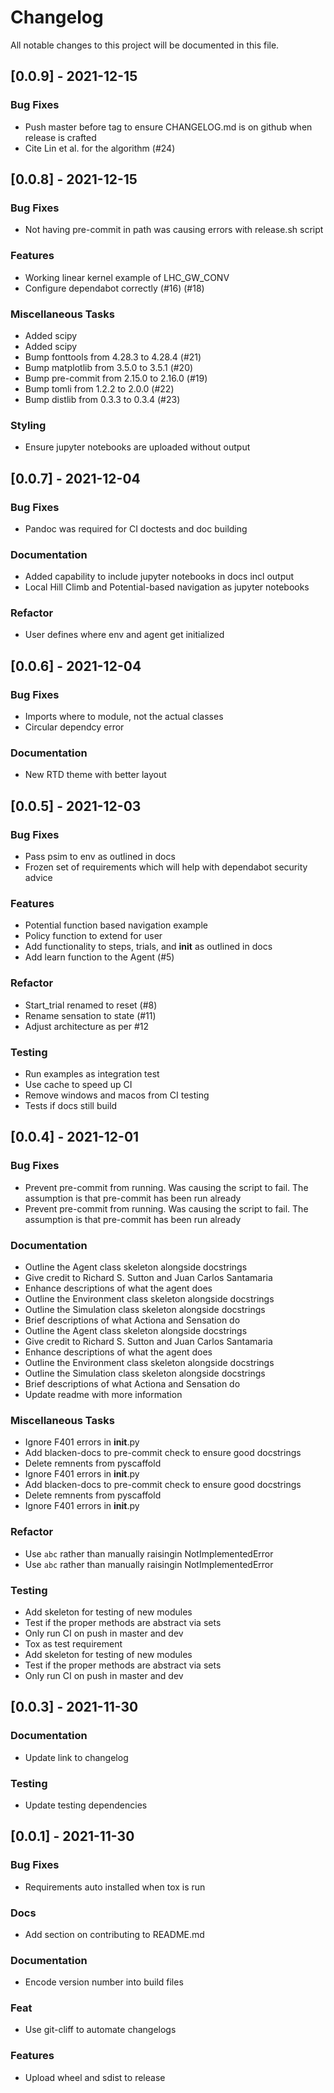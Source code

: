 # Changelog

All notable changes to this project will be documented in this file.

## [0.0.9] - 2021-12-15

### Bug Fixes

- Push master before tag to ensure CHANGELOG.md is on github when release is crafted
- Cite Lin et al. for the algorithm (#24)

## [0.0.8] - 2021-12-15

### Bug Fixes

- Not having pre-commit in path was causing errors with release.sh script

### Features

- Working linear kernel example of LHC_GW_CONV
- Configure dependabot correctly (#16) (#18)

### Miscellaneous Tasks

- Added scipy
- Added scipy
- Bump fonttools from 4.28.3 to 4.28.4 (#21)
- Bump matplotlib from 3.5.0 to 3.5.1 (#20)
- Bump pre-commit from 2.15.0 to 2.16.0 (#19)
- Bump tomli from 1.2.2 to 2.0.0 (#22)
- Bump distlib from 0.3.3 to 0.3.4 (#23)

### Styling

- Ensure jupyter notebooks are uploaded without output

## [0.0.7] - 2021-12-04

### Bug Fixes

- Pandoc was required for CI doctests and doc building

### Documentation

- Added capability to include jupyter notebooks in docs incl output
- Local Hill Climb and Potential-based navigation as jupyter notebooks

### Refactor

- User defines where env and agent get initialized

## [0.0.6] - 2021-12-04

### Bug Fixes

- Imports where to module, not the actual classes
- Circular dependcy error

### Documentation

- New RTD theme with better layout

## [0.0.5] - 2021-12-03

### Bug Fixes

- Pass psim to env as outlined in docs
- Frozen set of requirements which will help with dependabot security advice

### Features

- Potential function based navigation example
- Policy function to extend for user
- Add functionality to steps, trials, and __init__ as outlined in docs
- Add learn function to the Agent (#5)

### Refactor

- Start_trial renamed to reset (#8)
- Rename sensation to state (#11)
- Adjust architecture as per #12

### Testing

- Run examples as integration test
- Use cache to speed up CI
- Remove windows and macos from CI testing
- Tests if docs still build

## [0.0.4] - 2021-12-01

### Bug Fixes

- Prevent pre-commit from running. Was causing the script to fail. The assumption is that pre-commit has been run already
- Prevent pre-commit from running. Was causing the script to fail. The assumption is that pre-commit has been run already

### Documentation

- Outline the Agent class skeleton alongside docstrings
- Give credit to Richard S. Sutton and Juan Carlos Santamaria
- Enhance descriptions of what the agent does
- Outline the Environment class skeleton alongside docstrings
- Outline the Simulation class skeleton alongside docstrings
- Brief descriptions of what Actiona and Sensation do
- Outline the Agent class skeleton alongside docstrings
- Give credit to Richard S. Sutton and Juan Carlos Santamaria
- Enhance descriptions of what the agent does
- Outline the Environment class skeleton alongside docstrings
- Outline the Simulation class skeleton alongside docstrings
- Brief descriptions of what Actiona and Sensation do
- Update readme with more information

### Miscellaneous Tasks

- Ignore F401 errors in __init__.py
- Add blacken-docs to pre-commit check to ensure good docstrings
- Delete remnents from pyscaffold
- Ignore F401 errors in __init__.py
- Add blacken-docs to pre-commit check to ensure good docstrings
- Delete remnents from pyscaffold
- Ignore F401 errors in __init__.py

### Refactor

- Use `abc` rather than manually raisingin NotImplementedError
- Use `abc` rather than manually raisingin NotImplementedError

### Testing

- Add skeleton for testing of new modules
- Test if the proper methods are abstract via sets
- Only run CI on push in master and dev
- Tox as test requirement
- Add skeleton for testing of new modules
- Test if the proper methods are abstract via sets
- Only run CI on push in master and dev

## [0.0.3] - 2021-11-30

### Documentation

- Update link to changelog

### Testing

- Update testing dependencies

## [0.0.1] - 2021-11-30

### Bug Fixes

- Requirements auto installed when tox is run

### Docs

- Add section on contributing to README.md

### Documentation

- Encode version number into build files

### Feat

- Use git-cliff to automate changelogs

### Features

- Upload wheel and sdist to release

